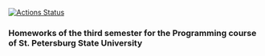[![Actions Status](https://github.com/ASlugin/Homework-3sem/workflows/Build%20and%20Test/badge.svg)](https://github.com/ASlugin/Homework-3sem/actions)
### Homeworks of the third semester for the Programming course of St. Petersburg State University
